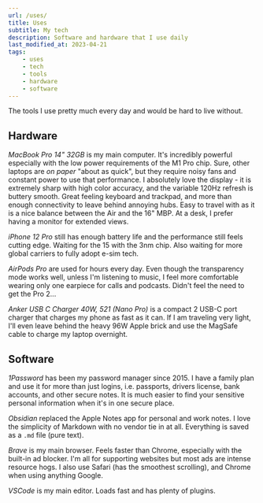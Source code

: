 ```yaml
---
url: /uses/
title: Uses
subtitle: My tech
description: Software and hardware that I use daily
last_modified_at: 2023-04-21
tags:
    - uses
    - tech
    - tools
    - hardware
    - software
---
```


The tools I use pretty much every day and would be hard to live without. 

<section>

## Hardware

_MacBook Pro 14" 32GB_ is my main computer. It's incredibly powerful especially with the low power requirements of the M1 Pro chip. Sure, other laptops are _on paper_ "about as quick", but they require noisy fans and constant power to use that performance. I absolutely love the display - it is extremely sharp with high color accuracy, and the variable 120Hz refresh is buttery smooth. Great feeling keyboard and trackpad, and more than enough connectivity to leave behind annoying hubs. Easy to travel with as it is a nice balance between the Air and the 16" MBP. At a desk, I prefer having a monitor for extended views. 

_iPhone 12 Pro_ still has enough battery life and the performance still feels cutting edge. Waiting for the 15 with the 3nm chip. Also waiting for more global carriers to fully adopt e-sim tech.

_AirPods Pro_ are used for hours every day. Even though the transparency mode works well, unless I'm listening to music, I feel more comfortable wearing only one earpiece for calls and podcasts. Didn't feel the need to get the Pro 2... 

_Anker USB C Charger 40W, 521 (Nano Pro)_ is a compact 2 USB-C port charger that charges my phone as fast as it can. If I am traveling very light, I'll even leave behind the heavy 96W Apple brick and use the MagSafe cable to charge my laptop overnight. 

</section><section>

## Software

_1Password_ has been my password manager since 2015. I have a family plan and use it for more than just logins, i.e. passports, drivers license, bank accounts, and other secure notes. It is much easier to find your sensitive personal information when it's in one secure place. 

_Obsidian_ replaced the Apple Notes app for personal and work notes. I love the simplicity of Markdown with no vendor tie in at all. Everything is saved as a `.md` file (pure text). 

_Brave_ is my main browser. Feels faster than Chrome, especially with the built-in ad blocker. I'm all for supporting websites but most ads are intense resource hogs.  I also use Safari (has the smoothest scrolling), and Chrome when using anything Google. 

_VSCode_ is my main editor. Loads fast and has plenty of plugins. 

</section>